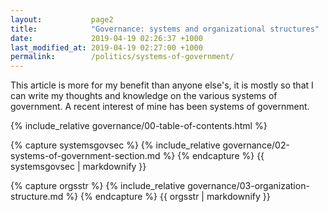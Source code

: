 ```yaml
---
layout:           page2
title:            "Governance: systems and organizational structures"
date:             2019-04-19 02:26:37 +1000
last_modified_at: 2019-04-19 02:27:00 +1000
permalink:        /politics/systems-of-government/
---
```


This article is more for my benefit than anyone else's, it is mostly so that I can write my thoughts and knowledge on the various systems of government. A recent interest of mine has been systems of government. 

{% include_relative governance/00-table-of-contents.html %}


{% capture systemsgovsec %}
{% include_relative governance/02-systems-of-government-section.md %}
{% endcapture %}
{{ systemsgovsec | markdownify }}

{% capture orgsstr %}
{% include_relative governance/03-organization-structure.md %}
{% endcapture %}
{{ orgsstr | markdownify }}